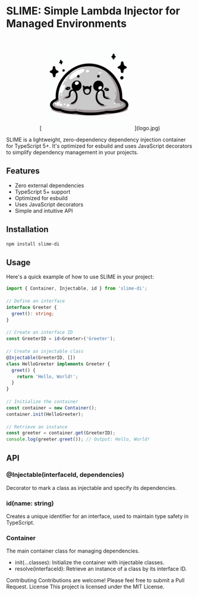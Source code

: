 # SLIME: Simple Lambda Injector for Managed Environments

<p align="center">
    [<img src="logo.jpg" width="250"/>](logo.jpg)
</p>

SLIME is a lightweight, zero-dependency dependency injection container for TypeScript 5+. It's optimized for esbuild and
uses JavaScript decorators to simplify dependency management in your projects.

## Features

- Zero external dependencies
- TypeScript 5+ support
- Optimized for esbuild
- Uses JavaScript decorators
- Simple and intuitive API

## Installation

```bash
npm install slime-di
```
## Usage

Here's a quick example of how to use SLIME in your project:

``` typescript
import { Container, Injectable, id } from 'slime-di';

// Define an interface
interface Greeter {
  greet(): string;
}

// Create an interface ID
const GreeterID = id<Greeter>('Greeter');

// Create an injectable class
@Injectable(GreeterID, [])
class HelloGreeter implements Greeter {
  greet() {
    return 'Hello, World!';
  }
}

// Initialize the container
const container = new Container();
container.init(HelloGreeter);

// Retrieve an instance
const greeter = container.get(GreeterID);
console.log(greeter.greet()); // Output: Hello, World!
```

## API

### @Injectable(interfaceId, dependencies)

Decorator to mark a class as injectable and specify its dependencies.

### id<T>(name: string)

Creates a unique identifier for an interface, used to maintain type safety in TypeScript.

### Container

The main container class for managing dependencies.

- init(...classes): Initialize the container with injectable classes.
- resolve(interfaceId): Retrieve an instance of a class by its interface ID.

Contributing
Contributions are welcome! Please feel free to submit a Pull Request.
License
This project is licensed under the MIT License.
